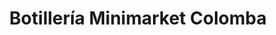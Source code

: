 ---
title: "Botillería Minimarket Colomba"
url: /nunoa/botilleria-minimarket-colomba/
shop: alcohol
---